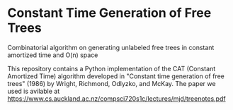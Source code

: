 # Constant Time Generation of Free Trees

Combinatorial algorithm on generating unlabeled free trees in constant amortized time and O(n) space

This repository contains a Python implementation of the CAT (Constant Amortized Time) algorithm developed in "Constant time generation of free trees" (1986) by Wright, Richmond, Odlyzko, and McKay. The paper we used is avilable at https://www.cs.auckland.ac.nz/compsci720s1c/lectures/mjd/treenotes.pdf

